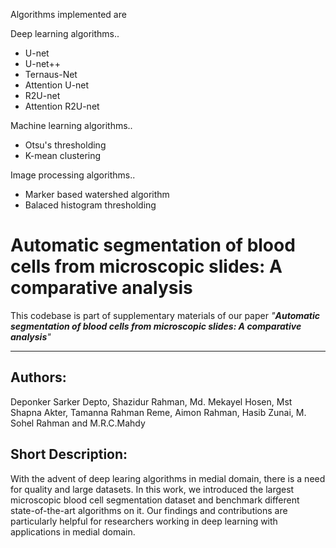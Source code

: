 Algorithms implemented are

Deep learning algorithms..
- U-net
- U-net++
- Ternaus-Net
- Attention U-net
- R2U-net
- Attention R2U-net

Machine learning algorithms..
- Otsu's thresholding
- K-mean clustering

Image processing algorithms..
- Marker based watershed algorithm
- Balaced histogram thresholding


# Automatic segmentation of blood cells from microscopic slides: A comparative analysis

This codebase is part of supplementary materials of our paper *"__Automatic segmentation of blood cells from microscopic slides: A comparative analysis__"*
***

## Authors:
Deponker Sarker Depto, Shazidur Rahman, Md. Mekayel Hosen, Mst Shapna Akter, Tamanna Rahman Reme, Aimon Rahman, Hasib Zunai, M. Sohel Rahman and M.R.C.Mahdy

## Short Description:
With the advent of deep learing algorithms in medial domain, there is a need for quality and large datasets. In this work, we introduced the largest microscopic blood cell segmentation dataset and benchmark different state-of-the-art algorithms on it. Our findings and contributions are particularly helpful for researchers working in deep learning with applications in medial domain.
